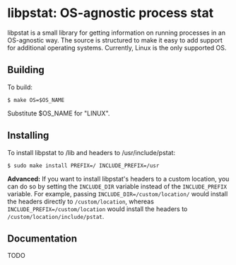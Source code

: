 libpstat: OS-agnostic process stat
==================================

libpstat is a small library for getting information on running processes in an OS-agnostic way.  The source is structured to make it easy to add support for additional operating systems.  Currently, Linux is the only supported OS.

Building
--------
To build:

    $ make OS=$OS_NAME
  
Substitute $OS_NAME for "LINUX".

Installing
----------

To install libpstat to /lib and headers to /usr/include/pstat:

    $ sudo make install PREFIX=/ INCLUDE_PREFIX=/usr
  
**Advanced:** If you want to install libpstat's headers to a custom location, you can do so by setting the `INCLUDE_DIR` variable instead of the `INCLUDE_PREFIX` variable.  For example, passing `INCLUDE_DIR=/custom/location/` would install the headers directly to `/custom/location`, whereas `INCLUDE_PREFIX=/custom/location` would install the headers to `/custom/location/include/pstat`.

Documentation
-------------

TODO
